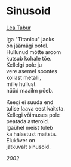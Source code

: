 # Sinusoid

[Lea Tabur](./)

Iga "Titanicu" jaoks  
on jäämägi ootel.  
Hullunud mõtte aroom  
kutsub kohale tõe.  
Kellelgi pole ju  
vere asemel soontes  
kollast metalli,  
mille hullust  
nüüd maailm põeb.

Keegi ei suuda end  
tulise laava eest kaitsta.  
Kellegi võimuses pole  
peatada asteroid.  
Igaühel meist tuleb  
ka halastust maitsta.  
Elukõver on  
jätkuvalt sinusoid.

_2002_

